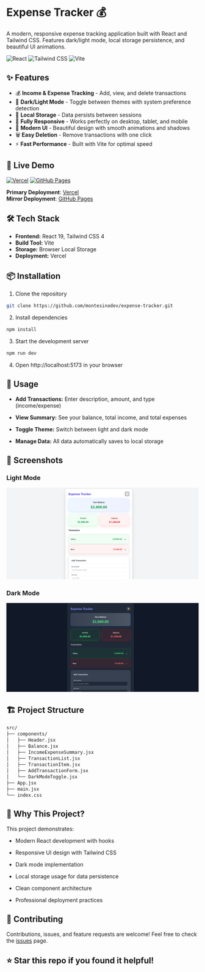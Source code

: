 # Expense Tracker 💰

A modern, responsive expense tracking application built with React and Tailwind CSS. Features dark/light mode, local storage persistence, and beautiful UI animations.

![React](https://img.shields.io/badge/React-19.1.1-blue?style=for-the-badge&logo=react)
![Tailwind CSS](https://img.shields.io/badge/Tailwind_CSS-4.1.12-38B2AC?style=for-the-badge&logo=tailwind-css)
![Vite](https://img.shields.io/badge/Vite-7.1.4-646CFF?style=for-the-badge&logo=vite)

## ✨ Features

- 💰 **Income & Expense Tracking** - Add, view, and delete transactions
- 🌙 **Dark/Light Mode** - Toggle between themes with system preference detection
- 💾 **Local Storage** - Data persists between sessions
- 📱 **Fully Responsive** - Works perfectly on desktop, tablet, and mobile
- 🎨 **Modern UI** - Beautiful design with smooth animations and shadows
- 🗑️ **Easy Deletion** - Remove transactions with one click
- ⚡ **Fast Performance** - Built with Vite for optimal speed

## 🚀 Live Demo

[![Vercel](https://img.shields.io/badge/Vercel-Live_Demo-black?style=for-the-badge&logo=vercel)](https://expense-tracker-gray-two.vercel.app/)
[![GitHub Pages](https://img.shields.io/badge/GitHub%20Pages-Live_Demo-222222?style=for-the-badge&logo=github&logoColor=white)](https://montesinodev.github.io/expense-tracker/)

**Primary Deployment**: [Vercel](https://expense-tracker-gray-two.vercel.app/)  
**Mirror Deployment**: [GitHub Pages](https://montesinodev.github.io/expense-tracker/)

## 🛠️ Tech Stack

- **Frontend:** React 19, Tailwind CSS 4
- **Build Tool:** Vite
- **Storage:** Browser Local Storage
- **Deployment:** Vercel

## 📦 Installation

1. Clone the repository
```bash
git clone https://github.com/montesinodev/expense-tracker.git
```

2. Install dependencies
```bash
npm install
```

3. Start the development server
```bash
npm run dev
```

4. Open http://localhost:5173 in your browser

## 🎯 Usage  
- **Add Transactions:** Enter description, amount, and type (income/expense) 

- **View Summary:** See your balance, total income, and total expenses 

- **Toggle Theme:** Switch between light and dark mode 

- **Manage Data:** All data automatically saves to local storage 

## 📸 Screenshots

### Light Mode
![Light mode](./src/assets/light_mode_screenshot.png)

### Dark Mode
![Dark mode](./src/assets/dark_mode_screenshot.png)

## 🏗️ Project Structure

```text
src/
├── components/
│   ├── Header.jsx
│   ├── Balance.jsx
│   ├── IncomeExpenseSummary.jsx
│   ├── TransactionList.jsx
│   ├── TransactionItem.jsx
│   ├── AddTransactionForm.jsx
│   └── DarkModeToggle.jsx
├── App.jsx
├── main.jsx
└── index.css
```

## 🌟 Why This Project?  

This project demonstrates:

* Modern React development with hooks

* Responsive UI design with Tailwind CSS

* Dark mode implementation

* Local storage usage for data persistence

* Clean component architecture

* Professional deployment practices


## 🤝 Contributing

Contributions, issues, and feature requests are welcome! Feel free to check the [issues](https://github.com/montesinodev/expense-tracker/issues) page.

## ⭐ Star this repo if you found it helpful!



